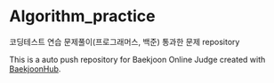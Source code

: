 # Algorithm_practice
코딩테스트 연습 문제풀이(프로그래머스, 백준) 통과한 문제 repository

This is a auto push repository for Baekjoon Online Judge created with [BaekjoonHub](https://github.com/BaekjoonHub/BaekjoonHub).
